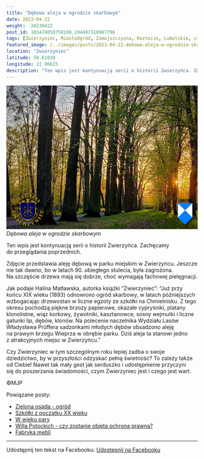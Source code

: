 ```yaml
---
title: "Dębowa aleja w ogrodzie skarbowym"
date: 2023-04-22
weight: -20230422
post_id: 103478058758108_204407318967796
tags: [Zwierzyniec, MiastoOgród, Zamojszczyzna, Roztocze, Lubelskie, villarestituta, turystyka, dziedzictwo, zabytki, krajobrazy]
featured_image: /../images/posts/2023-04-22-debowa-aleja-w-ogrodzie-skarbowym.jpg
location: "Zwierzyniec"
latitude: 50.61039
longitude: 22.96615
description: "Ten wpis jest kontynuacją serii o historii Zwierzyńca. Zachęcamy do przeglądania poprzednich...."
---
```


![Dębowa aleja w ogrodzie skarbowym](/images/posts/2023-04-22-debowa-aleja-w-ogrodzie-skarbowym.jpg)
*Dębowa aleja w ogrodzie skarbowym*

Ten wpis jest kontynuacją serii o historii Zwierzyńca. Zachęcamy do przeglądania poprzednich.

Zdjęcie przedstawia aleję dębową w parku miejskim w Zwierzyńcu. Jeszcze nie tak dawno, bo w latach 90. ubiegłego stulecia, była zagrożona. Na szczęście drzewa mają się dobrze, choć wymagają fachowej pielęgnacji.

Jak podaje Halina Matławska, autorka książki “Zwierzyniec”:
“Już przy końcu XIX wieku (1893) odnowiono ogród skarbowy, w latach późniejszych wzbogacając drzewostan w liczne egzoty ze szkółki na Chmielnisku. Z tego okresu pochodzą piękne brzozy papierowe, okazałe cypryśniki, platany klonolistne, wiąz korkowy, żywotniki, kasztanowce, sosny wejmutki i liczne gatunki lip, dębów, klonów. Na polecenie naczelnika Wydziału Lasów Władysława Prüffera sadzonkami młodych dębów obsadzono aleję na prawym brzegu Wieprza w obrębie parku. Dziś aleja ta stanowi jedno z atrakcyjnych miejsc w Zwierzyńcu.”

Czy Zwierzyniec w tym szczególnym roku lepiej zadba o swoje dziedzictwo, by w przyszłości odzyskać pełną świetność?
To zależy także od Ciebie!
Nawet tak mały gest jak serduszko i udostępnienie przyczyni się do poszerzania świadomości, czym Zwierzyniec jest i czego jest wart.



©MJP

Powiązane posty:
- [Zielona osada - ogród](/posts/zielona-osada-ogrod)
- [Szkółki z początku XX wieku](/posts/szkolki-z-poczatku-xx-wieku)
- [W wieku pary](/posts/w-wieku-pary)
- [Willa Potockich - czy zostanie objęta ochroną prawną?](/posts/willa-potockich-czy-zostanie-objeta-ochrona-prawna)
- [Fabryka mebli](/posts/fabryka-mebli)


---

Udostępnij ten tekst na Facebooku:
[Udostępnij na Facebooku](https://www.facebook.com/sharer/sharer.php?u=https://stowarzyszeniewachniewskiej.pl/posts/debowa-aleja-w-ogrodzie-skarbowym)

<script type="application/ld+json">
{
  "@context": "https://schema.org",
  "@type": "BlogPosting",
  "headline": "Dębowa aleja w ogrodzie skarbowym",
  "datePublished": "2023-04-22",
  "dateModified": "2023-04-22",
  "author": {
    "@type": "Person",
    "name": "Michał Jan Patyk"
  },
  "publisher": {
    "@type": "Organization",
    "name": "Stowarzyszenie im. Aleksandry Wachniewskiej",
    "logo": {
      "@type": "ImageObject",
      "url": "https://stowarzyszeniewachniewskiej.pl/images/logo/logo.svg"
    }
  },
  "mainEntityOfPage": {
    "@type": "WebPage",
    "@id": "https://stowarzyszeniewachniewskiej.pl/posts/debowa-aleja-w-ogrodzie-skarbowym"
  },
  "image": {
    "@type": "ImageObject",
    "url": "https://stowarzyszeniewachniewskiej.pl//images/posts/2023-04-22-debowa-aleja-w-ogrodzie-skarbowym.jpg"
  },
  "articleSection": "Dziedzictwo Kulturowe i Zabytki",
  "keywords": "[Zwierzyniec, MiastoOgród, Zamojszczyzna, Roztocze, Lubelskie, villarestituta, turystyka, dziedzictwo, zabytki, krajobrazy]",
  "wordCount": 166,
  "articleBody": "Ten wpis jest kontynuacją serii o historii Zwierzyńca. Zachęcamy do przeglądania poprzednich.\n\nZdjęcie przedstawia aleję dębową w parku miejskim w Zwierzyńcu. Jeszcze nie tak dawno, bo w latach 90. ubiegłego stulecia, była zagrożona. Na szczęście drzewa mają się dobrze, choć wymagają fachowej pielęgnacji.\n\nJak podaje Halina Matławska, autorka książki “Zwierzyniec”:\n“Już przy końcu XIX wieku (1893) odnowiono ogród skarbowy, w latach późniejszych wzbogacając drzewostan w liczne egzoty ze szkółki na Chmielnisku. Z tego okresu pochodzą piękne brzozy papierowe, okazałe cypryśniki, platany klonolistne, wiąz korkowy, żywotniki, kasztanowce, sosny wejmutki i liczne gatunki lip, dębów, klonów. Na polecenie naczelnika Wydziału Lasów Władysława Prüffera sadzonkami młodych dębów obsadzono aleję na prawym brzegu Wieprza w obrębie parku. Dziś aleja ta stanowi jedno z atrakcyjnych miejsc w Zwierzyńcu.”\n\nCzy Zwierzyniec w tym szczególnym roku lepiej zadba o swoje dziedzictwo, by w przyszłości odzyskać pełną świetność?\nTo zależy także od Ciebie!\nNawet tak mały gest jak serduszko i udostępnienie przyczyni się do poszerzania świadomości, czym Zwierzyniec jest i czego jest wart.\n\n\n\n©MJP",
  "description": "Ten wpis jest kontynuacją serii o historii Zwierzyńca. Zachęcamy do przeglądania poprzednich....",
  "copyrightHolder": {
    "@type": "Person",
    "name": "Michał Jan Patyk"
  }
}
</script>
<script type="application/ld+json">
{
  "@context": "https://schema.org",
  "@type": "BreadcrumbList",
  "itemListElement": [
    {
      "@type": "ListItem",
      "position": 1,
      "name": "Home",
      "item": "https://stowarzyszeniewachniewskiej.pl"
    },
    {
      "@type": "ListItem",
      "position": 2,
      "name": "posts",
      "item": "https://stowarzyszeniewachniewskiej.pl/posts"
    },
    {
      "@type": "ListItem",
      "position": 3,
      "name": "Dębowa aleja w ogrodzie skarbowym",
      "item": "https://stowarzyszeniewachniewskiej.pl/posts/debowa-aleja-w-ogrodzie-skarbowym"
    }
  ]
}
</script>
